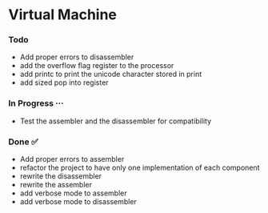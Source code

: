 # Virtual Machine

### Todo

- Add proper errors to disassembler  
- add the overflow flag register to the processor  
- add printc to print the unicode character stored in print  
- add sized pop into register  

### In Progress ···

- Test the assembler and the disassembler for compatibility  

### Done ✅

- Add proper errors to assembler  
- refactor the project to have only one implementation of each component  
- rewrite the disassembler  
- rewrite the assembler  
- add verbose mode to assembler  
- add verbose mode to disassembler  

